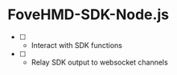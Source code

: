 # FoveHMD-SDK-Node.js


- [ ] - Interact with SDK functions
- [ ] - Relay SDK output to websocket channels
